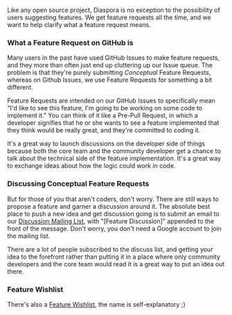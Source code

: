 Like any open source project, Diaspora is no exception to the possibility of users suggesting features. We get feature requests all the time, and we want to help clarify what a feature request means.

### What a Feature Request on GitHub is
Many users in the past have used GitHub Issues to make feature requests, and they more than often just end up cluttering up our Issue queue. The problem is that they're purely submitting _Conceptual_ Feature Requests, whereas on Github Issues, we use Feature Requests for something a bit different.

Feature Requests are intended on our GitHub Issues to specifically mean "I'd like to see this feature, I'm going to be working on some code to implement it." You can think of it like a Pre-Pull Request, in which a developer signifies that he or she wants to see a feature implemented that they think would be really great, and they're committed to coding it. 

It's a great way to launch discussions on the developer side of things because both the core team and the community developer get a chance to talk about the technical side of the feature implementation. It's a great way to exchange ideas about how the logic could work in code.

### Discussing Conceptual Feature Requests
But for those of you that aren't coders, don't worry. There are still ways to propose a feature and garner a discussion around it. The absolute best place to push a new idea and get discussion going is to submit an email to our [Discussion Mailing List](https://groups.google.com/group/diaspora-discuss), with "[Feature Discussion]" appended to the front of the message. Don't worry, you don't need a Google account to join the mailing list.

There are a lot of people subscribed to the discuss list, and getting your idea to the forefront rather than putting it in a place where only community developers and the core team would read it is a great way to put an idea out there.

### Feature Wishlist
There's also a [Feature Wishlist](https://github.com/diaspora/diaspora/wiki/Developer-Feature-Wishlist), the name is self-explanatory ;)
